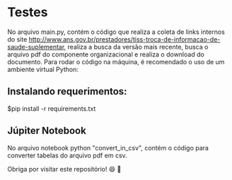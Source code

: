 # Testes

No arquivo main.py, contém o código que realiza a coleta de links internos do site  http://www.ans.gov.br/prestadores/tiss-troca-de-informacao-de-saude-suplementar, realiza
a busca da versão mais recente, busca o arquivo pdf do componente organizacional e realiza o download do documento.
Para rodar o código na máquina, é recomendado o uso de um ambiente virtual Python:

## Instalando requerimentos:
$pip install -r requirements.txt

## Júpiter Notebook 
No arquivo notebook python "convert_in_csv", contém o código para converter tabelas do arquivo pdf em csv.

Obriga por visitar este repositório! :smile: :rocket:
